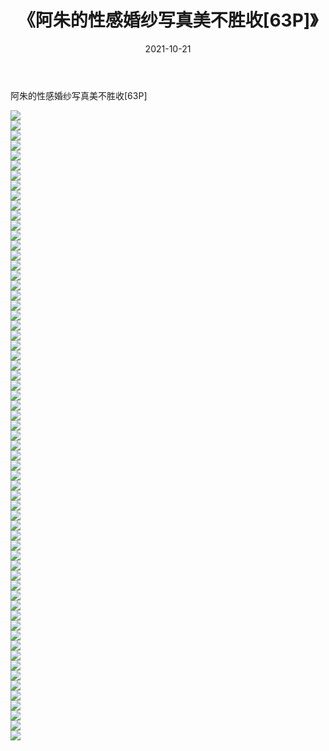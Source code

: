 ﻿---
layout: post
title:  《阿朱的性感婚纱写真美不胜收[63P]》
date:   2021-10-21
img: http://img.660000.xyz/Sharelink/性感/2021/阿朱的性感婚纱写真美不胜收[63P]/000.jpg
categories: [美女, 清纯, 唯美]
---

阿朱的性感婚纱写真美不胜收[63P]

  ![](http://img.660000.xyz/Sharelink/性感/2021/阿朱的性感婚纱写真美不胜收[63P]/001.jpg) <br> ![](http://img.660000.xyz/Sharelink/性感/2021/阿朱的性感婚纱写真美不胜收[63P]/002.jpg) <br> ![](http://img.660000.xyz/Sharelink/性感/2021/阿朱的性感婚纱写真美不胜收[63P]/003.jpg) <br> ![](http://img.660000.xyz/Sharelink/性感/2021/阿朱的性感婚纱写真美不胜收[63P]/004.jpg) <br> ![](http://img.660000.xyz/Sharelink/性感/2021/阿朱的性感婚纱写真美不胜收[63P]/005.jpg) <br> ![](http://img.660000.xyz/Sharelink/性感/2021/阿朱的性感婚纱写真美不胜收[63P]/006.jpg) <br> ![](http://img.660000.xyz/Sharelink/性感/2021/阿朱的性感婚纱写真美不胜收[63P]/007.jpg) <br> ![](http://img.660000.xyz/Sharelink/性感/2021/阿朱的性感婚纱写真美不胜收[63P]/008.jpg) <br> ![](http://img.660000.xyz/Sharelink/性感/2021/阿朱的性感婚纱写真美不胜收[63P]/009.jpg) <br> ![](http://img.660000.xyz/Sharelink/性感/2021/阿朱的性感婚纱写真美不胜收[63P]/010.jpg) <br> ![](http://img.660000.xyz/Sharelink/性感/2021/阿朱的性感婚纱写真美不胜收[63P]/011.jpg) <br> ![](http://img.660000.xyz/Sharelink/性感/2021/阿朱的性感婚纱写真美不胜收[63P]/012.jpg) <br> ![](http://img.660000.xyz/Sharelink/性感/2021/阿朱的性感婚纱写真美不胜收[63P]/013.jpg) <br> ![](http://img.660000.xyz/Sharelink/性感/2021/阿朱的性感婚纱写真美不胜收[63P]/014.jpg) <br> ![](http://img.660000.xyz/Sharelink/性感/2021/阿朱的性感婚纱写真美不胜收[63P]/015.jpg) <br> ![](http://img.660000.xyz/Sharelink/性感/2021/阿朱的性感婚纱写真美不胜收[63P]/016.jpg) <br> ![](http://img.660000.xyz/Sharelink/性感/2021/阿朱的性感婚纱写真美不胜收[63P]/017.jpg) <br> ![](http://img.660000.xyz/Sharelink/性感/2021/阿朱的性感婚纱写真美不胜收[63P]/018.jpg) <br> ![](http://img.660000.xyz/Sharelink/性感/2021/阿朱的性感婚纱写真美不胜收[63P]/019.jpg) <br> ![](http://img.660000.xyz/Sharelink/性感/2021/阿朱的性感婚纱写真美不胜收[63P]/020.jpg) <br> ![](http://img.660000.xyz/Sharelink/性感/2021/阿朱的性感婚纱写真美不胜收[63P]/021.jpg) <br> ![](http://img.660000.xyz/Sharelink/性感/2021/阿朱的性感婚纱写真美不胜收[63P]/022.jpg) <br> ![](http://img.660000.xyz/Sharelink/性感/2021/阿朱的性感婚纱写真美不胜收[63P]/023.jpg) <br> ![](http://img.660000.xyz/Sharelink/性感/2021/阿朱的性感婚纱写真美不胜收[63P]/024.jpg) <br> ![](http://img.660000.xyz/Sharelink/性感/2021/阿朱的性感婚纱写真美不胜收[63P]/025.jpg) <br> ![](http://img.660000.xyz/Sharelink/性感/2021/阿朱的性感婚纱写真美不胜收[63P]/026.jpg) <br> ![](http://img.660000.xyz/Sharelink/性感/2021/阿朱的性感婚纱写真美不胜收[63P]/027.jpg) <br> ![](http://img.660000.xyz/Sharelink/性感/2021/阿朱的性感婚纱写真美不胜收[63P]/028.jpg) <br> ![](http://img.660000.xyz/Sharelink/性感/2021/阿朱的性感婚纱写真美不胜收[63P]/029.jpg) <br> ![](http://img.660000.xyz/Sharelink/性感/2021/阿朱的性感婚纱写真美不胜收[63P]/030.jpg) <br> ![](http://img.660000.xyz/Sharelink/性感/2021/阿朱的性感婚纱写真美不胜收[63P]/031.jpg) <br> ![](http://img.660000.xyz/Sharelink/性感/2021/阿朱的性感婚纱写真美不胜收[63P]/032.jpg) <br> ![](http://img.660000.xyz/Sharelink/性感/2021/阿朱的性感婚纱写真美不胜收[63P]/033.jpg) <br> ![](http://img.660000.xyz/Sharelink/性感/2021/阿朱的性感婚纱写真美不胜收[63P]/034.jpg) <br> ![](http://img.660000.xyz/Sharelink/性感/2021/阿朱的性感婚纱写真美不胜收[63P]/035.jpg) <br> ![](http://img.660000.xyz/Sharelink/性感/2021/阿朱的性感婚纱写真美不胜收[63P]/036.jpg) <br> ![](http://img.660000.xyz/Sharelink/性感/2021/阿朱的性感婚纱写真美不胜收[63P]/037.jpg) <br> ![](http://img.660000.xyz/Sharelink/性感/2021/阿朱的性感婚纱写真美不胜收[63P]/038.jpg) <br> ![](http://img.660000.xyz/Sharelink/性感/2021/阿朱的性感婚纱写真美不胜收[63P]/039.jpg) <br> ![](http://img.660000.xyz/Sharelink/性感/2021/阿朱的性感婚纱写真美不胜收[63P]/040.jpg) <br> ![](http://img.660000.xyz/Sharelink/性感/2021/阿朱的性感婚纱写真美不胜收[63P]/041.jpg) <br> ![](http://img.660000.xyz/Sharelink/性感/2021/阿朱的性感婚纱写真美不胜收[63P]/042.jpg) <br> ![](http://img.660000.xyz/Sharelink/性感/2021/阿朱的性感婚纱写真美不胜收[63P]/043.jpg) <br> ![](http://img.660000.xyz/Sharelink/性感/2021/阿朱的性感婚纱写真美不胜收[63P]/044.jpg) <br> ![](http://img.660000.xyz/Sharelink/性感/2021/阿朱的性感婚纱写真美不胜收[63P]/045.jpg) <br> ![](http://img.660000.xyz/Sharelink/性感/2021/阿朱的性感婚纱写真美不胜收[63P]/046.jpg) <br> ![](http://img.660000.xyz/Sharelink/性感/2021/阿朱的性感婚纱写真美不胜收[63P]/047.jpg) <br> ![](http://img.660000.xyz/Sharelink/性感/2021/阿朱的性感婚纱写真美不胜收[63P]/048.jpg) <br> ![](http://img.660000.xyz/Sharelink/性感/2021/阿朱的性感婚纱写真美不胜收[63P]/049.jpg) <br> ![](http://img.660000.xyz/Sharelink/性感/2021/阿朱的性感婚纱写真美不胜收[63P]/050.jpg) <br> ![](http://img.660000.xyz/Sharelink/性感/2021/阿朱的性感婚纱写真美不胜收[63P]/051.jpg) <br> ![](http://img.660000.xyz/Sharelink/性感/2021/阿朱的性感婚纱写真美不胜收[63P]/052.jpg) <br> ![](http://img.660000.xyz/Sharelink/性感/2021/阿朱的性感婚纱写真美不胜收[63P]/053.jpg) <br> ![](http://img.660000.xyz/Sharelink/性感/2021/阿朱的性感婚纱写真美不胜收[63P]/054.jpg) <br> ![](http://img.660000.xyz/Sharelink/性感/2021/阿朱的性感婚纱写真美不胜收[63P]/055.jpg) <br> ![](http://img.660000.xyz/Sharelink/性感/2021/阿朱的性感婚纱写真美不胜收[63P]/056.jpg) <br> ![](http://img.660000.xyz/Sharelink/性感/2021/阿朱的性感婚纱写真美不胜收[63P]/057.jpg) <br> ![](http://img.660000.xyz/Sharelink/性感/2021/阿朱的性感婚纱写真美不胜收[63P]/058.jpg) <br> ![](http://img.660000.xyz/Sharelink/性感/2021/阿朱的性感婚纱写真美不胜收[63P]/059.jpg) <br> ![](http://img.660000.xyz/Sharelink/性感/2021/阿朱的性感婚纱写真美不胜收[63P]/060.jpg) <br> ![](http://img.660000.xyz/Sharelink/性感/2021/阿朱的性感婚纱写真美不胜收[63P]/061.jpg) <br> ![](http://img.660000.xyz/Sharelink/性感/2021/阿朱的性感婚纱写真美不胜收[63P]/062.jpg) <br> ![](http://img.660000.xyz/Sharelink/性感/2021/阿朱的性感婚纱写真美不胜收[63P]/063.jpg) <br>